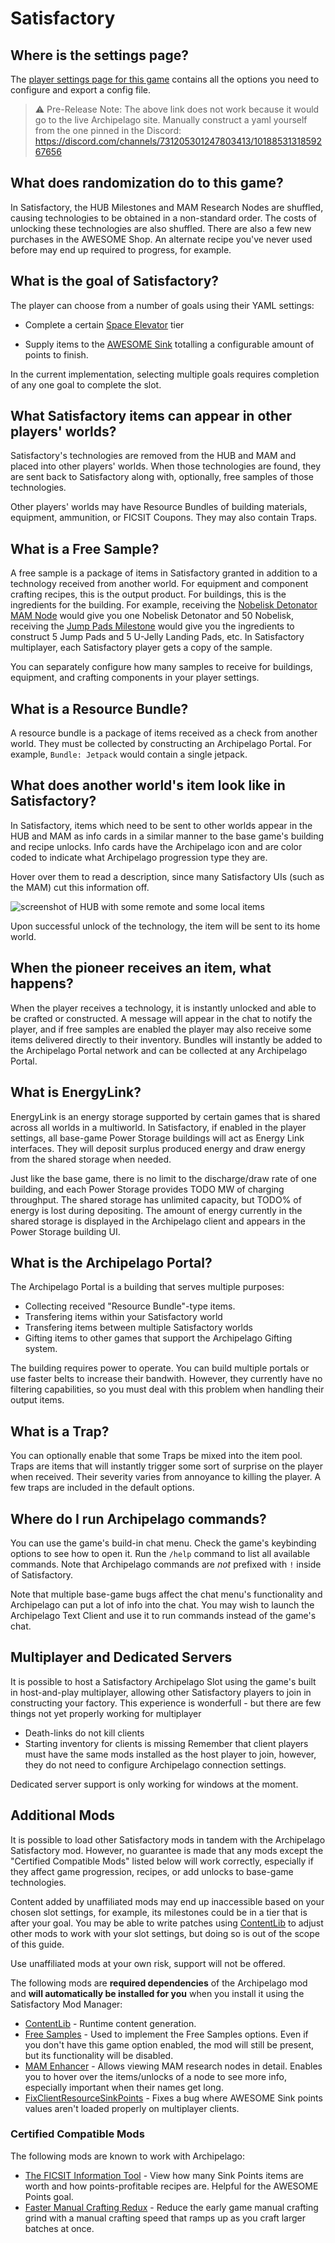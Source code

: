 # Satisfactory

<!-- Spellchecker config - cspell:ignore FICSIT Nobelisk Zoop -->

## Where is the settings page?

The [player settings page for this game](../player-settings)
contains all the options you need to configure and export a config file.

> ⚠ Pre-Release Note: The above link does not work because it would go to the live Archipelago site.
> Manually construct a yaml yourself from the one pinned in the Discord:
> <https://discord.com/channels/731205301247803413/1018853131859267656>

## What does randomization do to this game?

In Satisfactory, the HUB Milestones and MAM Research Nodes are shuffled,
causing technologies to be obtained in a non-standard order.
The costs of unlocking these technologies are also shuffled.
There are also a few new purchases in the AWESOME Shop.
An alternate recipe you've never used before may end up required to progress, for example.

<!-- TODO
Hard Drive scanning results are also optionally shuffled,
meaning that scanning a Hard Drive will result in a selection between 3 random items.
-->

## What is the goal of Satisfactory?

The player can choose from a number of goals using their YAML settings:

- Complete a certain [Space Elevator](https://satisfactory.wiki.gg/wiki/Space_Elevator) tier
<!-- TODO  with optionally randomized required items -->
- Supply items to the [AWESOME Sink](https://satisfactory.wiki.gg/wiki/AWESOME_Sink) totalling a configurable amount of points to finish.

In the current implementation, selecting multiple goals
requires completion of any one goal to complete the slot.

## What Satisfactory items can appear in other players' worlds?

Satisfactory's technologies are removed from the HUB and MAM and placed into other players' worlds.
When those technologies are found, they are sent back to Satisfactory
along with, optionally, free samples of those technologies.

Other players' worlds may have Resource Bundles of building materials, equipment, ammunition, or FICSIT Coupons.
They may also contain Traps.

## What is a Free Sample?

A free sample is a package of items in Satisfactory granted in addition to a technology received from another world.
For equipment and component crafting recipes, this is the output product.
For buildings, this is the ingredients for the building.
For example, receiving the [Nobelisk Detonator MAM Node](https://satisfactory.wiki.gg/wiki/Nobelisk_Detonator#Unlocking)
would give you one Nobelisk Detonator and 50 Nobelisk,
receiving the [Jump Pads Milestone](https://satisfactory.wiki.gg/wiki/Milestones#Tier_2)
would give you the ingredients to construct 5 Jump Pads and 5 U-Jelly Landing Pads, etc.
In Satisfactory multiplayer, each Satisfactory player gets a copy of the sample.

You can separately configure how many samples to receive for buildings, equipment, and crafting components
in your player settings.

## What is a Resource Bundle?

A resource bundle is a package of items received as a check from another world.
They must be collected by constructing an Archipelago Portal.
For example, `Bundle: Jetpack` would contain a single jetpack.

## What does another world's item look like in Satisfactory?

In Satisfactory, items which need to be sent to other worlds appear in the HUB and MAM as info cards
in a similar manner to the base game's building and recipe unlocks.
Info cards have the Archipelago icon
and are color coded to indicate what Archipelago progression type they are.

Hover over them to read a description, since many Satisfactory UIs (such as the MAM) cut this information off.

![screenshot of HUB with some remote and some local items](https://raw.githubusercontent.com/Jarno458/SatisfactoryArchipelagoMod/main/Docs/localAndRemoteItems.JPG)

Upon successful unlock of the technology, the item will be sent to its home world.

## When the pioneer receives an item, what happens?

When the player receives a technology, it is instantly unlocked and able to be crafted or constructed.
A message will appear in the chat to notify the player,
and if free samples are enabled the player may also receive some items delivered directly to their inventory.
Bundles will instantly be added to the Archipelago Portal network and can be collected at any Archipelago Portal.

## What is EnergyLink?

EnergyLink is an energy storage supported by certain games that is shared across all worlds in a multiworld.
In Satisfactory, if enabled in the player settings, all base-game Power Storage buildings will act as Energy Link interfaces.
They will deposit surplus produced energy and draw energy from the shared storage when needed.

Just like the base game, there is no limit to the discharge/draw rate of one building,
and each Power Storage provides TODO MW of charging throughput.
The shared storage has unlimited capacity, but TODO% of energy is lost during depositing.
The amount of energy currently in the shared storage is displayed in the Archipelago client
and appears in the Power Storage building UI.

## What is the Archipelago Portal?

The Archipelago Portal is a building that serves multiple purposes:

- Collecting received "Resource Bundle"-type items.
- Transfering items within your Satisfactory world
- Transfering items between multiple Satisfactory worlds
- Gifting items to other games that support the Archipelago Gifting system.

The building requires power to operate.
You can build multiple portals or use faster belts to increase their bandwith.
However, they currently have no filtering capabilities,
so you must deal with this problem when handling their output items.

## What is a Trap?

You can optionally enable that some Traps be mixed into the item pool.
Traps are items that will instantly trigger some sort of surprise on the player when received.
Their severity varies from annoyance to killing the player.
A few traps are included in the default options.

## Where do I run Archipelago commands?

You can use the game's build-in chat menu.
Check the game's keybinding options to see how to open it.
Run the `/help` command to list all available commands.
Note that Archipelago commands are _not_ prefixed with `!` inside of Satisfactory.

Note that multiple base-game bugs affect the chat menu's functionality
and Archipelago can put a lot of info into the chat.
You may wish to launch the Archipelago Text Client and use it to run commands instead of the game's chat.

## Multiplayer and Dedicated Servers

It is possible to host a Satisfactory Archipelago Slot using the game's built in host-and-play multiplayer, allowing other Satisfactory players to join in constructing your factory.
This experience is wonderfull - but there are few things not yet properly working for multiplayer
* Death-links do not kill clients
* Starting inventory for clients is missing
Remember that client players must have the same mods installed as the host player to join,
however, they do not need to configure Archipelago connection settings.

Dedicated server support is only working for windows at the moment.

## Additional Mods

It is possible to load other Satisfactory mods in tandem with the Archipelago Satisfactory mod.
However, no guarantee is made that any mods except the "Certified Compatible Mods" listed below will work correctly,
especially if they affect game progression, recipes, or add unlocks to base-game technologies.

Content added by unaffiliated mods may end up inaccessible based on your chosen slot settings,
for example, its milestones could be in a tier that is after your goal.
You may be able to write patches using [ContentLib](https://ficsit.app/mod/ContentLib)
to adjust other mods to work with your slot settings,
but doing so is out of the scope of this guide.

Use unaffiliated mods at your own risk, support will not be offered.

The following mods are **required dependencies** of the Archipelago mod and **will automatically be installed for you**
when you install it using the Satisfactory Mod Manager:

- [ContentLib](https://ficsit.app/mod/ContentLib) - Runtime content generation.
- [Free Samples](https://ficsit.app/mod/FreeSamples) - Used to implement the Free Samples options. Even if you don't have this game option enabled, the mod will still be present, but its functionality will be disabled.
- [MAM Enhancer](https://ficsit.app/mod/MAMTips) - Allows viewing MAM research nodes in detail. Enables you to hover over the items/unlocks of a node to see more info, especially important when their names get long.
- [FixClientResourceSinkPoints](https://ficsit.app/mod/FixClientResourceSinkPoints) - Fixes a bug where AWESOME Sink points values aren't loaded properly on multiplayer clients.

### Certified Compatible Mods

The following mods are known to work with Archipelago:

<!-- Nog's Chat currently broken -->
<!-- - [Nog's Chat](https://ficsit.app/mod/NogsChat) - Easily repeat past chat messages, improving the user experience of running Archipelago commands in the game's chat window. -->
- [The FICSIT Information Tool](https://ficsit.app/mod/TFIT) - View how many Sink Points items are worth and how points-profitable recipes are. Helpful for the AWESOME Points goal.
- [Faster Manual Crafting Redux](https://ficsit.app/mod/FasterManualCraftingRedux) - Reduce the early game manual crafting grind with a manual crafting speed that ramps up as you craft larger batches at once.
<!-- TODO Test these  -->
<!-- - [Infinite Zoop](https://ficsit.app/mod/InfiniteZoop) - Adds a research tree in the MAM where you can improve your Zoop capacity. Also enables multi-row & column Wall and Foundation construction.  -->
<!-- - [Nog's Research](https://ficsit.app/mod/NogsResearch/) - Queue Milestones and MAM Nodes for automatic research in the style of Factorio's research queue. Queue type might need to be changed to soft class reference to save CL schematics. -->
